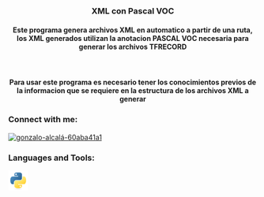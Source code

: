 <h3 align="center">XML con Pascal VOC</h3>
<h4 align="center">Este programa genera archivos XML en automatico a partir de una ruta, los XML generados utilizan la anotacion PASCAL VOC necesaria para generar los archivos TFRECORD</h4>
<br>
<h4 align="center">Para usar este programa es necesario tener los conocimientos previos de la informacion que se requiere en la  estructura de los archivos XML a generar</h4>

<h3 align="left">Connect with me:</h3>
<p align="left">
<a href="https://linkedin.com/in/gonzalo-alcalá-60aba41a1" target="blank"><img align="center" src="https://raw.githubusercontent.com/rahuldkjain/github-profile-readme-generator/master/src/images/icons/Social/linked-in-alt.svg" alt="gonzalo-alcalá-60aba41a1" height="30" width="40" /></a>
</p>

<h3 align="left">Languages and Tools:</h3>
<p align="left"> <a href="https://www.python.org" target="_blank" rel="noreferrer"> <img src="https://raw.githubusercontent.com/devicons/devicon/master/icons/python/python-original.svg" alt="python" width="40" height="40"/> </a> </p>
